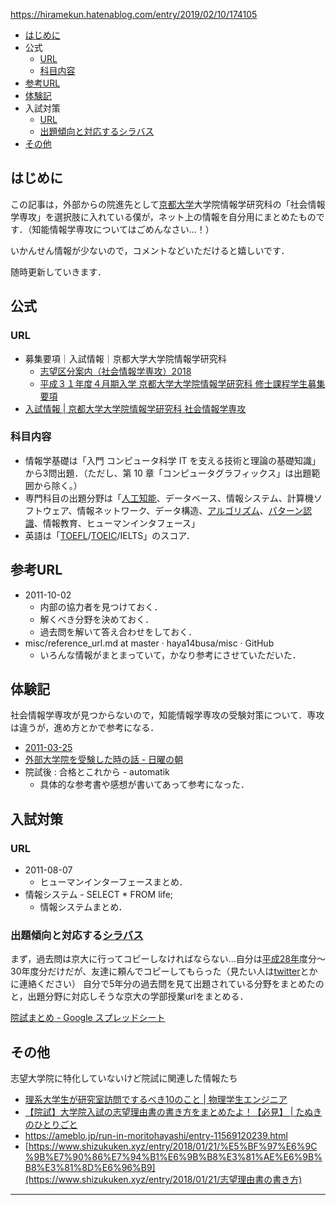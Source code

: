 https://hiramekun.hatenablog.com/entry/2019/02/10/174105

- [はじめに](https://hiramekun.hatenablog.com/entry/2019/02/10/174105#はじめに)
- 公式
  - [URL](https://hiramekun.hatenablog.com/entry/2019/02/10/174105#URL)
  - [科目内容](https://hiramekun.hatenablog.com/entry/2019/02/10/174105#科目内容)
- [参考URL](https://hiramekun.hatenablog.com/entry/2019/02/10/174105#参考URL)
- [体験記](https://hiramekun.hatenablog.com/entry/2019/02/10/174105#体験記)
- 入試対策
  - [URL](https://hiramekun.hatenablog.com/entry/2019/02/10/174105#URL-1)
  - [出題傾向と対応するシラバス](https://hiramekun.hatenablog.com/entry/2019/02/10/174105#出題傾向と対応するシラバス)
- [その他](https://hiramekun.hatenablog.com/entry/2019/02/10/174105#その他)

## はじめに

この記事は，外部からの院進先として[京都大学](http://d.hatena.ne.jp/keyword/%B5%FE%C5%D4%C2%E7%B3%D8)大学院情報学研究科の「社会情報学専攻」を選択肢に入れている僕が，ネット上の情報を自分用にまとめたものです．（知能情報学専攻についてはごめんなさい...！）

いかんせん情報が少ないので，コメントなどいただけると嬉しいです．

随時更新していきます．

## 公式

### URL

- 募集要項｜入試情報｜京都大学大学院情報学研究科
  - [志望区分案内（社会情報学専攻）2018](http://www.i.kyoto-u.ac.jp/admission/pdf/SOC30.pdf)
  - [平成３１年度４月期入学 京都大学大学院情報学研究科 修士課程学生募集要項](http://www.i.kyoto-u.ac.jp/admission/pdf/master-h31-4.pdf)
- [入試情報 | 京都大学大学院情報学研究科 社会情報学専攻](http://www.soc.i.kyoto-u.ac.jp/examination)

### 科目内容

- 情報学基礎は「入門 コンピュータ科学 IT を支える技術と理論の基礎知識」から3問出題．（ただし、第 10 章「コンピュータグラフィックス」は出題範囲から除く。）
- 専門科目の出題分野は「[人工知能](http://d.hatena.ne.jp/keyword/%BF%CD%B9%A9%C3%CE%C7%BD)、データベース、情報システム、計算機ソフトウェア、情報ネットワーク、データ構造、[アルゴリズム](http://d.hatena.ne.jp/keyword/%A5%A2%A5%EB%A5%B4%A5%EA%A5%BA%A5%E0)、[パターン認識](http://d.hatena.ne.jp/keyword/%A5%D1%A5%BF%A1%BC%A5%F3%C7%A7%BC%B1)、情報教育、ヒューマンインタフェース」
- 英語は「[TOEFL](http://d.hatena.ne.jp/keyword/TOEFL)/[TOEIC](http://d.hatena.ne.jp/keyword/TOEIC)/IELTS」のスコア．

## 参考URL

- 2011-10-02
  - 内部の協力者を見つけておく．
  - 解くべき分野を決めておく．
  - 過去問を解いて答え合わせをしておく．
- misc/reference_url.md at master · haya14busa/misc · GitHub
  - いろんな情報がまとまっていて，かなり参考にさせていただいた．

## 体験記

社会情報学専攻が見つからないので，知能情報学専攻の受験対策について．専攻は違うが，進め方とかで参考になる．

- [2011-03-25](http://d.hatena.ne.jp/caesar_wanya/20110325)
- [外部大学院を受験した時の話 - 日曜の朝](http://gackel.hatenablog.com/entry/2013/05/12/154637)
- 院試後 : 合格とこれから - automatik
  - 具体的な参考書や感想が書いてあって参考になった．

## 入試対策

### URL

- 2011-08-07
  - ヒューマンインターフェースまとめ．
- 情報システム - SELECT * FROM life;
  - 情報システムまとめ．

### 出題傾向と対応する[シラバス](http://d.hatena.ne.jp/keyword/%A5%B7%A5%E9%A5%D0%A5%B9)

まず，過去問は京大に行ってコピーしなければならない...自分は[平成28年](http://d.hatena.ne.jp/keyword/%CA%BF%C0%AE28%C7%AF)度分〜30年度分だけだが、友達に頼んでコピーしてもらった（見たい人は[twitter](http://d.hatena.ne.jp/keyword/twitter)とかに連絡ください）
自分で5年分の過去問を見て出題されている分野をまとめたのと，出題分野に対応しそうな京大の学部授業urlをまとめる．

[院試まとめ - Google スプレッドシート](https://docs.google.com/spreadsheets/d/141RoLyiJXXz85h0evMYKube9SQpSaZV7jJS67c2I2ho/edit?usp=sharing)

## その他

志望大学院に特化していないけど院試に関連した情報たち

- [理系大学生が研究室訪問でするべき10のこと | 物理学生エンジニア](https://phys-and-program.com/entry/labhomon)
- [【院試】大学院入試の志望理由書の書き方をまとめたよ！【必見】 | たぬきのひとりごと](http://www.harutanukilax.com/archives/8552980.html)
- https://ameblo.jp/run-in-moritohayashi/entry-11569120239.html
- [https://www.shizukuken.xyz/entry/2018/01/21/%E5%BF%97%E6%9C%9B%E7%90%86%E7%94%B1%E6%9B%B8%E3%81%AE%E6%9B%B8%E3%81%8D%E6%96%B9](https://www.shizukuken.xyz/entry/2018/01/21/志望理由書の書き方)



---

